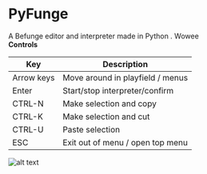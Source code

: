 # PyFunge
A Befunge editor and interpreter made in Python . Wowee <br />
**Controls** <br />

| Key | Description |
| --- | --- |
| Arrow keys | Move around in playfield / menus |
| Enter | Start/stop interpreter/confirm |
| CTRL-N | Make selection and copy |
| CTRL-K | Make selection and cut |
| CTRL-U | Paste selection |
| ESC | Exit out of menu / open top menu |

![alt text](https://i.imgur.com/dMFF61W.png)
